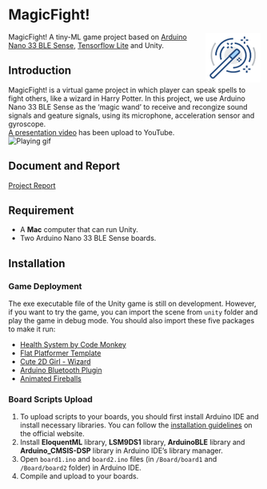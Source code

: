 # MagicFight!

<img src="https://github.com/zxypro1/MagicFight/blob/57d80a56a4cd70d88ee913dbb41bb81e6b5797bd/imgs/magicfight_logo.png" align="right" alt="logo" width="110" height="100">

MagicFight! A tiny-ML game project based on [Arduino Nano 33 BLE Sense](https://store-usa.arduino.cc/products/arduino-nano-33-ble-sense), [Tensorflow Lite](https://www.tensorflow.org/lite) and Unity.

## Introduction
MagicFight! is a virtual game project in which player can speak spells to fight others, like a wizard in Harry Potter. In this project, we use Arduino Nano 33 BLE Sense as the ‘magic wand’ to receive and recongize sound signals and geature signals, using its microphone, acceleration sensor and gyroscope.  
[A presentation video](https://www.youtube.com/watch?v=05lCZf7qrKU) has been upload to YouTube.  
![Playing gif](https://github.com/zxypro1/MagicFight/blob/8916cc56866ad91707f7d7bce8f744fad2424c48/imgs/Playing.gif)

## Document and Report
[Project Report](https://github.com/zxypro1/MagicFight/tree/main/ProjectReport)

## Requirement
- A **Mac** computer that can run Unity.
- Two Arduino Nano 33 BLE Sense boards.

## Installation
### Game Deployment
The exe executable file of the Unity game is still on development. However, if you want to try the game, you can import the scene from `unity` folder and play the game in debug mode. You should also import these five packages to make it run:
- [Health System by Code Monkey](https://assetstore.unity.com/packages/tools/utilities/health-system-includes-learning-video-211787)
- [Flat Platformer Template](https://assetstore.unity.com/packages/2d/environments/flat-platformer-template-108101)
- [Cute 2D Girl - Wizard](https://assetstore.unity.com/packages/2d/characters/cute-2d-girl-wizard-155796)
- [Arduino Bluetooth Plugin](https://assetstore.unity.com/packages/tools/input-management/arduino-bluetooth-plugin-98960)
- [Animated Fireballs](https://www.gamedevmarket.net/asset/animated-fireballs/)

### Board Scripts Upload
1. To upload scripts to your boards, you should first install Arduino IDE and install necessary libraries. You can follow the [installation guidelines](https://docs.arduino.cc/hardware/nano-33-ble-sense) on the official website.
2. Install **EloquentML** library, **LSM9DS1** library, **ArduinoBLE** library and **Arduino_CMSIS-DSP** library in Arduino IDE’s library manager.
3. Open `board1.ino` and `board2.ino` files (in `/Board/board1` and `/Board/board2` folder) in Arduino IDE. 
4. Compile and upload to your boards.
